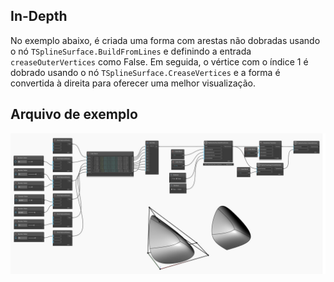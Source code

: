 <!--- Autodesk.DesignScript.Geometry.TSpline.TSplineSurface.CreaseVertices --->
<!--- ZLORG7PG4XWDBYXJHH7YVPDCIU4QYMZWAMABFPVWNAZ7VTQTX2YQ --->
## In-Depth
No exemplo abaixo, é criada uma forma com arestas não dobradas usando o nó `TSplineSurface.BuildFromLines` e definindo a entrada `creaseOuterVertices` como False. Em seguida, o vértice com o índice 1 é dobrado usando o nó `TSplineSurface.CreaseVertices` e a forma é convertida à direita para oferecer uma melhor visualização.

## Arquivo de exemplo

![Example](./ZLORG7PG4XWDBYXJHH7YVPDCIU4QYMZWAMABFPVWNAZ7VTQTX2YQ_img.jpg)
